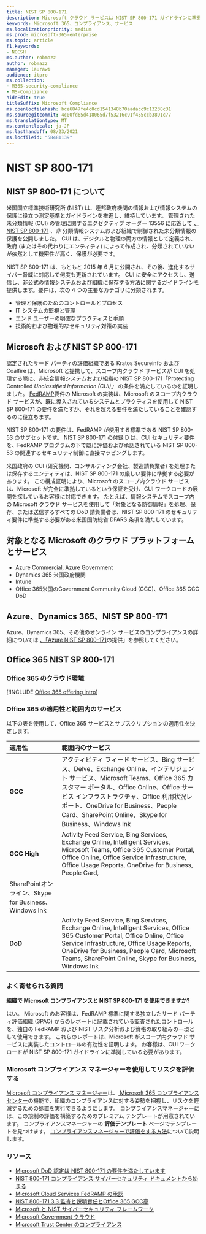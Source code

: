 ```yaml
---
title: NIST SP 800-171
description: Microsoft クラウド サービスは NIST SP 800-171 ガイドラインに準拠し、非プラットフォーム情報システムで制御された未分類情報 (CUI) を保護します。
keywords: Microsoft 365、コンプライアンス、サービス
ms.localizationpriority: medium
ms.prod: microsoft-365-enterprise
ms.topic: article
f1.keywords:
- NOCSH
ms.author: robmazz
author: robmazz
manager: laurawi
audience: itpro
ms.collection:
- M365-security-compliance
- MS-Compliance
hideEdit: true
titleSuffix: Microsoft Compliance
ms.openlocfilehash: bce6847fe4c0cd1541348b70aadacc9c13238c31
ms.sourcegitcommit: 4c00fd65d418065d7f53216c91f455ccb3891c77
ms.translationtype: MT
ms.contentlocale: ja-JP
ms.lasthandoff: 08/23/2021
ms.locfileid: "58481139"
---
```

# <a name="nist-sp-800-171"></a>NIST SP 800-171

## <a name="about-nist-sp-800-171"></a>NIST SP 800-171 について

米国国立標準技術研究所 (NIST) は、連邦政府機関の情報および情報システムの保護に役立つ測定基準とガイドラインを推進し、維持しています。 管理された未分類情報 (CUI) の管理に関するエグゼクティブ オーダー 13556 に応答して [、NIST SP 800-171](https://csrc.nist.gov/publications/detail/sp/800-171/rev-1/final) *、非* 分類情報システムおよび組織で制御された未分類情報の保護を公開しました。 CUI は、デジタルと物理の両方の情報として定義され、政府 (またはその代わりにエンティティ) によって作成され、分類されていないが依然として機密性が高く、保護が必要です。

NIST SP 800-171 は、もともと 2015 年 6 月に公開され、その後、進化するサイバー脅威に対応して何度も更新されています。 CUI に安全にアクセスし、送信し、非公式の情報システムおよび組織に保存する方法に関するガイドラインを提供します。要件は、次の 4 つの主要なカテゴリに分類されます。

- 管理と保護のためのコントロールとプロセス
- IT システムの監視と管理
- エンド ユーザーの明確なプラクティスと手順
- 技術的および物理的なセキュリティ対策の実装

## <a name="microsoft-and-nist-sp-800-171"></a>Microsoft および NIST SP 800-171

認定されたサード パーティの評価組織である Kratos Secureinfo および Coalfire は、Microsoft と提携して、スコープ内クラウド サービスが CUI を処理する際に、非統合情報システムおよび組織の NIST SP 800-171「Protecting Controlled *Unclassified Information (CUI)」* の条件を満たしているのを証明しました。 [FedRAMP](offering-fedramp.md)要件の Microsoft の実装は、Microsoft のスコープ内クラウド サービスが、既に導入されているシステムとプラクティスを使用して NIST SP 800-171 の要件を満たすか、それを超える要件を満たしていることを確認するのに役立ちます。

NIST SP 800-171 の要件は、FedRAMP が使用する標準である NIST SP 800-53 のサブセットです。 NIST SP 800-171 の付録 D は、CUI セキュリティ要件を、FedRAMP プログラムの下で既に評価および承認されている NIST SP 800-53 の関連するセキュリティ制御に直接マッピングします。

米国政府の CUI (研究機関、コンサルティング会社、製造請負業者) を処理または保存するエンティティは、NIST SP 800-171 の厳しい要件に準拠する必要があります。 この構成証明により、Microsoft のスコープ内クラウド サービスは、Microsoft が完全に準拠しているという保証を受け、CUI ワークロードの展開を探しているお客様に対応できます。 たとえば、情報システムでスコープ内の Microsoft クラウド サービスを使用して「対象となる防御情報」を処理、保存、または送信するすべての DoD 請負業者は、NIST SP 800-171 のセキュリティ要件に準拠する必要がある米国国防総省 DFARS 条項を満たしています。

## <a name="microsoft-in-scope-cloud-platforms--services"></a>対象となる Microsoft のクラウド プラットフォームとサービス

- Azure Commercial, Azure Government
- Dynamics 365 米国政府機関
- Intune
- Office 365米国のGovernment Community Cloud (GCC)、Office 365 GCC DoD

## <a name="azure-dynamics-365-and-nist-sp-800-171"></a>Azure、Dynamics 365、NIST SP 800-171

Azure、Dynamics 365、その他のオンライン サービスのコンプライアンスの詳細については [、「Azure NIST SP 800-171](/azure/compliance/offerings/offering-nist-800-171)の提供」を参照してください。

## <a name="office-365-and-nist-sp-800-171"></a>Office 365 NIST SP 800-171

### <a name="office-365-cloud-environments"></a>Office 365 のクラウド環境

[!INCLUDE [Office 365 offering intro](../includes/o365-offering-introduction.md)]

### <a name="office-365-applicability-and-in-scope-services"></a>Office 365 の適用性と範囲内のサービス

以下の表を使用して、Office 365 サービスとサブスクリプションの適用性を決定します。

| **適用性** | **範囲内のサービス** |
|:------------------|:----------------------|
| **GCC** | アクティビティ フィード サービス、Bing サービス、Delve、Exchange Online、インテリジェント サービス、Microsoft Teams、Office 365 カスタマー ポータル、Office Online、Office サービス インフラストラクチャ、Office 利用状況レポート、OneDrive for Business、People Card、SharePoint Online、Skype for Business、Windows Ink |
| **GCC High** | Activity Feed Service, Bing Services, Exchange Online, Intelligent Services, Microsoft Teams, Office 365 Customer Portal, Office Online, Office Service Infrastructure, Office Usage Reports, OneDrive for Business, People Card, 
SharePointオンライン、Skype for Business、Windows Ink |
| **DoD** | Activity Feed Service, Bing Services, Exchange Online, Intelligent Services, Office 365 Customer Portal, Office Online, Office Service Infrastructure, Office Usage Reports, OneDrive for Business, People Card, Microsoft Teams, SharePoint Online, Skype for Business, Windows Ink |

### <a name="frequently-asked-questions"></a>よく寄せられる質問

**組織で Microsoft コンプライアンスと NIST SP 800-171 を使用できますか?**

はい。 Microsoft のお客様は、FedRAMP 標準に関する独立したサード パーティ評価組織 (3PAO) からのレポートに記載されている監査されたコントロールを、独自の FedRAMP および NIST リスク分析および資格の取り組みの一環として使用できます。 これらのレポートは、Microsoft がスコープ内クラウド サービスに実装したコントロールの有効性を証明します。 お客様は、CUI ワークロードが NIST SP 800-171 ガイドラインに準拠している必要があります。

### <a name="use-microsoft-compliance-manager-to-assess-your-risk"></a>Microsoft コンプライアンス マネージャーを使用してリスクを評価する

[Microsoft コンプライアンス マネージャー](/microsoft-365/compliance/compliance-manager)は、[ Microsoft 365 コンプライアンス センター](/microsoft-365/compliance/microsoft-365-compliance-center)の機能で、組織のコンプライアンスに対する姿勢を把握し、リスクを軽減するための処置を実行できるようにします。 コンプライアンスマネージャーには、この規制の評価を構築するためのプレミアム テンプレートが用意されています。 コンプライアンスマネージャーの **評価テンプレート** ページでテンプレートを見つけます。 [コンプライアンスマネージャーで評価をする方法](/microsoft-365/compliance/compliance-manager-assessments)について説明します。

### <a name="resources"></a>リソース

- [Microsoft DoD 認定は NIST 800-171 の要件を満たしています](offering-DoD-DISA-L2-L4-L5.md)
- [NIST 800-171 コンプライアンス:サイバーセキュリティ ドキュメントから始まる](https://www.nist800171.com/)
- [Microsoft Cloud Services FedRAMP の承認](https://marketplace.fedramp.gov/index.html?status=Compliant&sort=productName#/products)
- [NIST 800-171 3.3 監査と説明責任とOffice 365 GCC高](https://info.summit7systems.com/blog/nist-3.3-audit-and-accountability-with-office-365)
- [Microsoft と NIST サイバーセキュリティ フレームワーク](offering-nist-csf.md)
- [Microsoft Government クラウド](https://www.microsoft.com/enterprise/government)
- [Microsoft Trust Center のコンプライアンス](https://www.microsoft.com/trust-center/compliance/compliance-overview)
